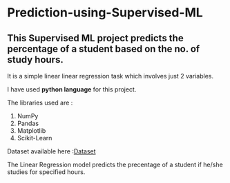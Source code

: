 # Prediction-using-Supervised-ML
## This Supervised ML project predicts the percentage of a student based on the no. of study hours.

It is a simple linear linear regression task which involves just 2 variables.

I have used **python language** for this project.

The libraries used are :
1. NumPy
2. Pandas
3. Matplotlib
4. Scikit-Learn

Dataset available here :[Dataset](http://bit.ly/w-data)

The Linear Regression model predicts the precentage of a student if he/she studies for specified hours. 
